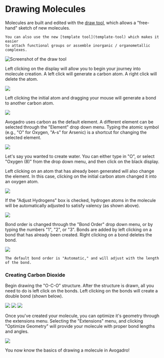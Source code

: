 # Drawing Molecules

Molecules are built and edited with the [draw tool](draw-tool), which allows a "free-hand" sketch of new molecules.

```{tip} **New in 2.0**
You can also use the new [template tool](template-tool) which makes it easier
to attach functional groups or assemble inorganic / organometallic complexes.
```

![Screenshot of the draw tool](../../_static/draw-tool.png")

Left clicking on the display will allow you to begin your journey into molecule creation. A left click will generate a carbon atom. A right click will delete the atom.

![](../../_static/first-carbon.png")

Left clicking the initial atom and dragging your mouse will generate a bond to another carbon atom.

![](../../_static/drag-to-build.png")

Avogadro uses carbon as the default element. A different element can be selected through the "Element" drop down menu. Typing the atomic symbol (e.g., "O" for Oxygen, "A-s" for Arsenic) is a shortcut for changing the selected element.

![](../../_static/pick-an-element.png")

Let's say you wanted to create water. You can either type in "O", or select "Oxygen (8)" from the drop down menu, and then click on the black display.

Left clicking on an atom that has already been generated will also change the element. In this case, clicking on the initial carbon atom changed it into an oxygen atom.

![](../../_static/tutorial-water.png")

If the "Adjust Hydrogens" box is checked, hydrogen atoms in the molecule will be automatically adjusted to satisfy valency (as shown above).

![](../../_static/tutorial-adjust-hydrogens.png")

Bond order is changed through the "Bond Order" drop down menu, or by typing the numbers "1", "2", or "3". Bonds are added by left clicking on a bond that has already been created. Right clicking on a bond deletes the bond.

![](../../_static/tutorial-bond-order.png")

```{tip} **New in 2.0**
The default bond order is "Automatic," and will adjust with the length of the bond.
```

### Creating Carbon Dioxide

Begin drawing the "O-C-O" structure. After the structure is drawn, all you need to do is left click on the bonds. Left clicking on the bonds will create a double bond (shown below).

![](../../_static/tutorial-co2-step1.png")
![](../../_static/tutorial-co2-step2.png")
![](../../_static/tutorial-co2-step3.png")

Once you've created your molecule, you can optimize it's geometry through the extensions menu. Selecting the "Extensions" menu, and clicking "Optimize Geometry" will provide your molecule with proper bond lengths and angles.

![](../../_static/ada26872-ede7-4601-bd4e-d790c10ad614.png")

You now know the basics of drawing a molecule in Avogadro!
